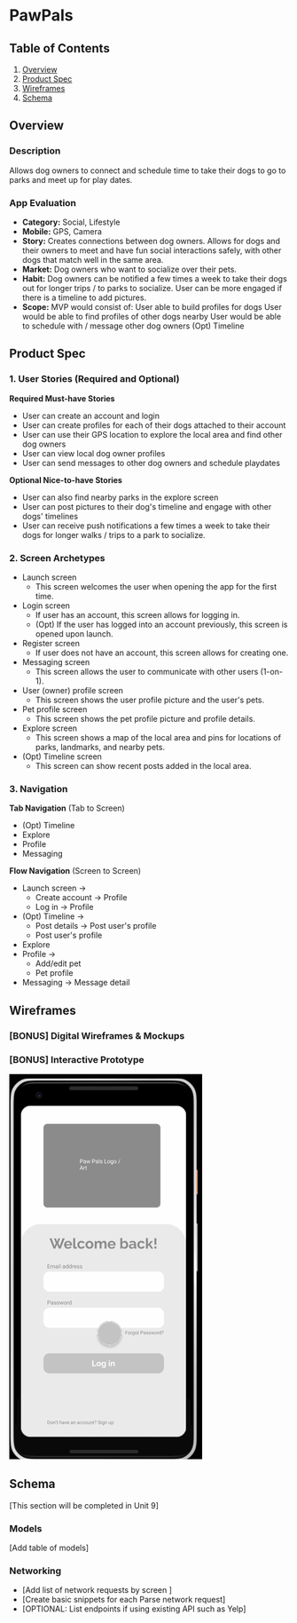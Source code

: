 # PawPals

## Table of Contents
1. [Overview](#Overview)
1. [Product Spec](#Product-Spec)
1. [Wireframes](#Wireframes)
2. [Schema](#Schema)

## Overview
### Description
Allows dog owners to connect and schedule time to take their dogs to go to parks and meet up for play dates.

### App Evaluation
- **Category:** Social, Lifestyle
- **Mobile:** GPS, Camera
- **Story:** Creates connections between dog owners. Allows for dogs and their owners to meet and have fun social interactions safely, with other dogs that match well in the same area.
- **Market:** Dog owners who want to socialize over their pets.
- **Habit:** Dog owners can be notified a few times a week to take their dogs out for longer trips / to parks to socialize. User can be more engaged if there is a timeline to add pictures.
- **Scope:** MVP would consist of:
    User able to build profiles for dogs
    User would be able to find profiles of other dogs nearby
    User would be able to schedule with / message other dog owners
    (Opt) Timeline

## Product Spec

### 1. User Stories (Required and Optional)

**Required Must-have Stories**

* User can create an account and login
* User can create profiles for each of their dogs attached to their account
* User can use their GPS location to explore the local area and find other dog owners
* User can view local dog owner profiles
* User can send messages to other dog owners and schedule playdates

**Optional Nice-to-have Stories**

* User can also find nearby parks in the explore screen
* User can post pictures to their dog's timeline and engage with other dogs' timelines
* User can receive push notifications a few times a week to take their dogs for longer walks / trips to a park to socialize.

### 2. Screen Archetypes

* Launch screen
   * This screen welcomes the user when opening the app for the first time.
* Login screen
   * If user has an account, this screen allows for logging in. 
   * (Opt) If the user has logged into an account previously, this screen is opened upon launch.
* Register screen
   * If user does not have an account, this screen allows for creating one.
* Messaging screen
   * This screen allows the user to communicate with other users (1-on-1).
* User (owner) profile screen
   * This screen shows the user profile picture and the user's pets.
* Pet profile screen
   * This screen shows the pet profile picture and profile details.
* Explore screen
   * This screen shows a map of the local area and pins for locations of parks, landmarks, and nearby pets.
* (Opt) Timeline screen
   * This screen can show recent posts added in the local area.

### 3. Navigation

**Tab Navigation** (Tab to Screen)

* (Opt) Timeline
* Explore
* Profile
* Messaging

**Flow Navigation** (Screen to Screen)

* Launch screen -> 
   * Create account -> Profile
   * Log in -> Profile
* (Opt) Timeline ->
   * Post details -> Post user's profile
   * Post user's profile
* Explore
* Profile ->
   * Add/edit pet
   * Pet profile
* Messaging -> Message detail

## Wireframes

### [BONUS] Digital Wireframes & Mockups



### [BONUS] Interactive Prototype
<img src="prototype.gif">

## Schema 
[This section will be completed in Unit 9]
### Models
[Add table of models]
### Networking
- [Add list of network requests by screen ]
- [Create basic snippets for each Parse network request]
- [OPTIONAL: List endpoints if using existing API such as Yelp]
